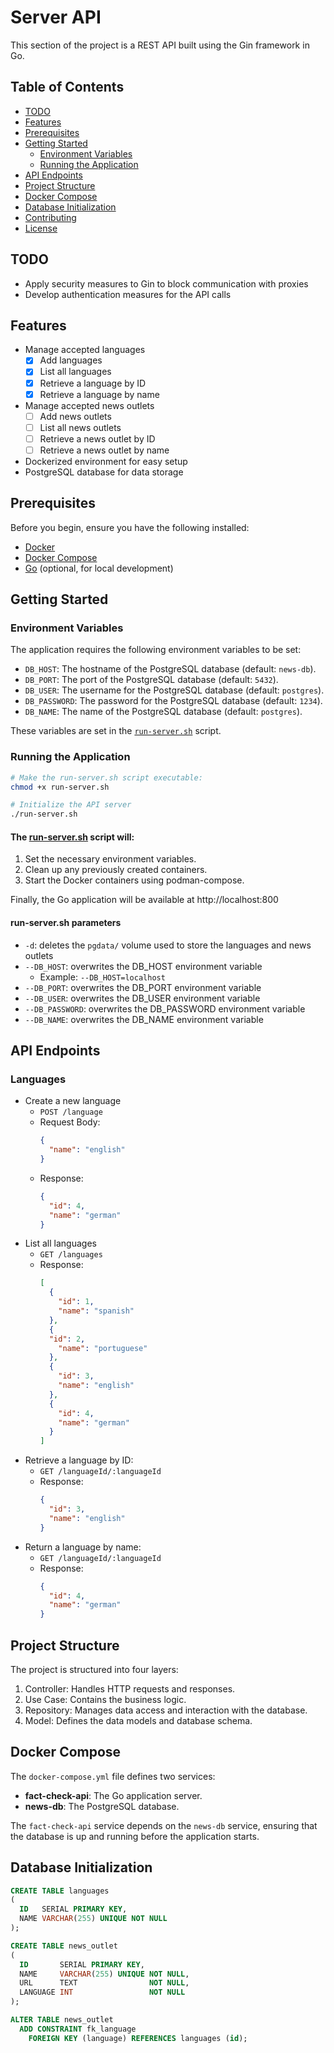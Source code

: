 # Server API

This section of the project is a REST API built using the Gin framework in Go.

## Table of Contents

- [TODO](#todo)
- [Features](#features)
- [Prerequisites](#prerequisites)
- [Getting Started](#getting-started)
    - [Environment Variables](#environment-variables)
    - [Running the Application](#running-the-application)
- [API Endpoints](#api-endpoints)
- [Project Structure](#project-structure)
- [Docker Compose](#docker-compose)
- [Database Initialization](#database-initialization)
- [Contributing](#contributing)
- [License](#license)

## TODO

- Apply security measures to Gin to block communication with proxies
- Develop authentication measures for the API calls

## Features

- Manage accepted languages
    - [x] Add languages
    - [x] List all languages
    - [x] Retrieve a language by ID
    - [x] Retrieve a language by name
- Manage accepted news outlets
    - [ ] Add news outlets
    - [ ] List all news outlets
    - [ ] Retrieve a news outlet by ID
    - [ ] Retrieve a news outlet by name
- Dockerized environment for easy setup
- PostgreSQL database for data storage

## Prerequisites

Before you begin, ensure you have the following installed:

- [Docker](https://docs.docker.com/get-docker/)
- [Docker Compose](https://docs.docker.com/compose/install/)
- [Go](https://golang.org/doc/install) (optional, for local development)

## Getting Started

### Environment Variables

The application requires the following environment variables to be set:

- `DB_HOST`: The hostname of the PostgreSQL database (default: `news-db`).
- `DB_PORT`: The port of the PostgreSQL database (default: `5432`).
- `DB_USER`: The username for the PostgreSQL database (default: `postgres`).
- `DB_PASSWORD`: The password for the PostgreSQL database (default: `1234`).
- `DB_NAME`: The name of the PostgreSQL database (default: `postgres`).

These variables are set in the [`run-server.sh`](run-server.sh) script.

### Running the Application

```bash
# Make the run-server.sh script executable:
chmod +x run-server.sh

# Initialize the API server
./run-server.sh
```

#### The [run-server.sh](run-server.sh) script will:

1. Set the necessary environment variables.
2. Clean up any previously created containers.
3. Start the Docker containers using podman-compose.

Finally, the Go application will be available at http://localhost:800

#### run-server.sh parameters

- `-d`: deletes the `pgdata/` volume used to store the languages and news outlets
- `--DB_HOST`: overwrites the DB_HOST environment variable
    - Example: `--DB_HOST=localhost`
- `--DB_PORT`: overwrites the DB_PORT environment variable
- `--DB_USER`: overwrites the DB_USER environment variable
- `--DB_PASSWORD`: overwrites the DB_PASSWORD environment variable
- `--DB_NAME`: overwrites the DB_NAME environment variable

## API Endpoints

### Languages

- Create a new language
    - `POST /language`
    - Request Body:
      ```json
      {
        "name": "english"
      }
      ```
    - Response:
      ```json
      {
        "id": 4,
        "name": "german"
      }
      ```
- List all languages
    - `GET /languages`
    - Response:
      ```json
      [
        {
          "id": 1,
          "name": "spanish"
        },
        {
        "id": 2,
          "name": "portuguese"
        },
        {
          "id": 3,
          "name": "english"
        },
        {
          "id": 4,
          "name": "german"
        }
      ]
      ```
- Retrieve a language by ID:
    - `GET /languageId/:languageId`
    - Response:
      ```json
      {
        "id": 3,
        "name": "english"
      }
      ```
- Return a language by name:
    - `GET /languageId/:languageId`
    - Response:
      ```json
      {
        "id": 4,
        "name": "german"
      }
      ```


## Project Structure

The project is structured into four layers:

1. Controller: Handles HTTP requests and responses.
2. Use Case: Contains the business logic.
3. Repository: Manages data access and interaction with the database.
4. Model: Defines the data models and database schema.

## Docker Compose

The `docker-compose.yml` file defines two services:

- **fact-check-api**: The Go application server.
- **news-db**: The PostgreSQL database.

The `fact-check-api` service depends on the `news-db` service, ensuring that the database is up and running before the
application starts.

## Database Initialization

```sql
CREATE TABLE languages
(
  ID   SERIAL PRIMARY KEY,
  NAME VARCHAR(255) UNIQUE NOT NULL
);

CREATE TABLE news_outlet
(
  ID       SERIAL PRIMARY KEY,
  NAME     VARCHAR(255) UNIQUE NOT NULL,
  URL      TEXT                NOT NULL,
  LANGUAGE INT                 NOT NULL
);

ALTER TABLE news_outlet
  ADD CONSTRAINT fk_language
    FOREIGN KEY (language) REFERENCES languages (id);
```
